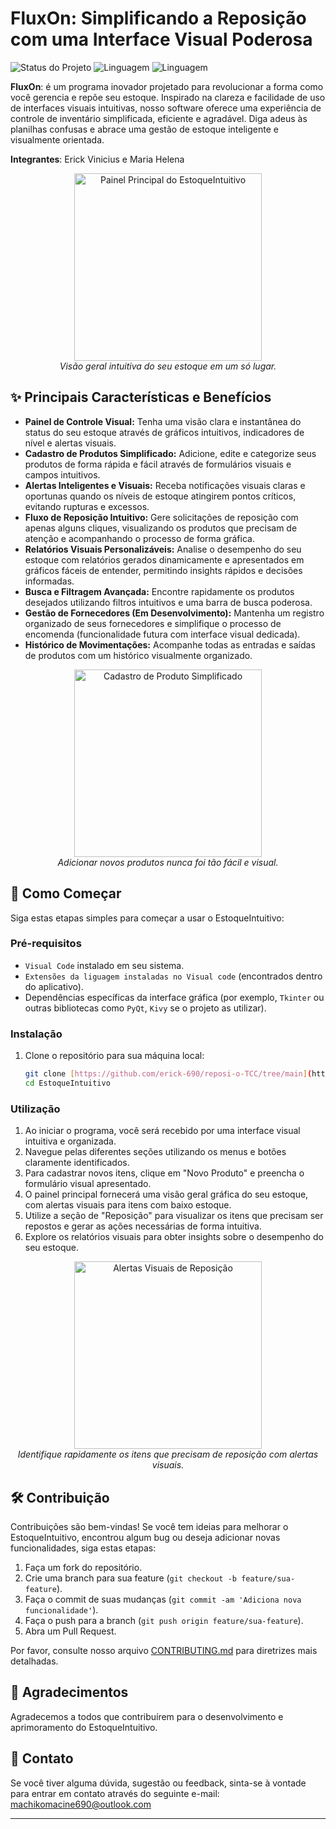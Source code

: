 # FluxOn: Simplificando a Reposição com uma Interface Visual Poderosa

![Status do Projeto](https://img.shields.io/badge/Status-Em%20Desenvolvimento-blue)
![Linguagem](https://img.shields.io/badge/Linguagem-JavaScript-brightgreen)
![Linguagem](https://img.shields.io/badge/Linguagem-PhP-brightgreen)

**FluxOn**: é um programa inovador projetado para revolucionar a forma como você gerencia e repõe seu estoque. Inspirado na clareza e facilidade de uso de interfaces visuais intuitivas, nosso software oferece uma experiência de controle de inventário simplificada, eficiente e agradável. Diga adeus às planilhas confusas e abrace uma gestão de estoque inteligente e visualmente orientada.

**Integrantes**: Erick Vinicius e Maria Helena
<p align="center">
  <img src="https://images.vexels.com/media/users/3/146452/isolated/preview/ff1dff030e21fb04a43b2303f3d75ec2-icone-de-caixa-de-papelao-aberta.png" alt="Painel Principal do EstoqueIntuitivo" width="300">
  <br>
  <em>Visão geral intuitiva do seu estoque em um só lugar.</em>
</p>

## ✨ Principais Características e Benefícios

* **Painel de Controle Visual:** Tenha uma visão clara e instantânea do status do seu estoque através de gráficos intuitivos, indicadores de nível e alertas visuais.
* **Cadastro de Produtos Simplificado:** Adicione, edite e categorize seus produtos de forma rápida e fácil através de formulários visuais e campos intuitivos.
* **Alertas Inteligentes e Visuais:** Receba notificações visuais claras e oportunas quando os níveis de estoque atingirem pontos críticos, evitando rupturas e excessos.
* **Fluxo de Reposição Intuitivo:** Gere solicitações de reposição com apenas alguns cliques, visualizando os produtos que precisam de atenção e acompanhando o processo de forma gráfica.
* **Relatórios Visuais Personalizáveis:** Analise o desempenho do seu estoque com relatórios gerados dinamicamente e apresentados em gráficos fáceis de entender, permitindo insights rápidos e decisões informadas.
* **Busca e Filtragem Avançada:** Encontre rapidamente os produtos desejados utilizando filtros intuitivos e uma barra de busca poderosa.
* **Gestão de Fornecedores (Em Desenvolvimento):** Mantenha um registro organizado de seus fornecedores e simplifique o processo de encomenda (funcionalidade futura com interface visual dedicada).
* **Histórico de Movimentações:** Acompanhe todas as entradas e saídas de produtos com um histórico visualmente organizado.

<p align="center">
  <img src="https://www.estoquenuvem.com.br/wp-content/uploads/sites/6/2023/03/sistema-estoque-nuvem-introducao-relatorios-1.jpg" alt="Cadastro de Produto Simplificado" width="300">
  <br>
  <em>Adicionar novos produtos nunca foi tão fácil e visual.</em>
</p>

## 🚀 Como Começar

Siga estas etapas simples para começar a usar o EstoqueIntuitivo:

### Pré-requisitos

* `Visual Code` instalado em seu sistema.
* `Extensões da liguagem instaladas no Visual code` (encontrados dentro do aplicativo).
* Dependências específicas da interface gráfica (por exemplo, `Tkinter` ou outras bibliotecas como `PyQt`, `Kivy` se o projeto as utilizar).

### Instalação

1.  Clone o repositório para sua máquina local:
    ```bash
    git clone [https://github.com/erick-690/reposi-o-TCC/tree/main](https://github.com/erick-690/reposi-o-TCC.git)
    cd EstoqueIntuitivo

### Utilização

1.  Ao iniciar o programa, você será recebido por uma interface visual intuitiva e organizada.
2.  Navegue pelas diferentes seções utilizando os menus e botões claramente identificados.
3.  Para cadastrar novos itens, clique em "Novo Produto" e preencha o formulário visual apresentado.
4.  O painel principal fornecerá uma visão geral gráfica do seu estoque, com alertas visuais para itens com baixo estoque.
5.  Utilize a seção de "Reposição" para visualizar os itens que precisam ser repostos e gerar as ações necessárias de forma intuitiva.
6.  Explore os relatórios visuais para obter insights sobre o desempenho do seu estoque.

<p align="center">
  <img src="https://macmagazine.com.br/wp-content/uploads/2017/05/19-Timing-2.png" alt="Alertas Visuais de Reposição" width="300">
  <br>
  <em>Identifique rapidamente os itens que precisam de reposição com alertas visuais.</em>
</p>

## 🛠️ Contribuição

Contribuições são bem-vindas! Se você tem ideias para melhorar o EstoqueIntuitivo, encontrou algum bug ou deseja adicionar novas funcionalidades, siga estas etapas:

1.  Faça um fork do repositório.
2.  Crie uma branch para sua feature (`git checkout -b feature/sua-feature`).
3.  Faça o commit de suas mudanças (`git commit -am 'Adiciona nova funcionalidade'`).
4.  Faça o push para a branch (`git push origin feature/sua-feature`).
5.  Abra um Pull Request.

Por favor, consulte nosso arquivo [CONTRIBUTING.md](CONTRIBUTING.md) para diretrizes mais detalhadas.

## 🙏 Agradecimentos

Agradecemos a todos que contribuírem para o desenvolvimento e aprimoramento do EstoqueIntuitivo.

## 📧 Contato

Se você tiver alguma dúvida, sugestão ou feedback, sinta-se à vontade para entrar em contato através do seguinte e-mail: [machikomacine690@outlook.com](mailto:seu_email@exemplo.com)

---

